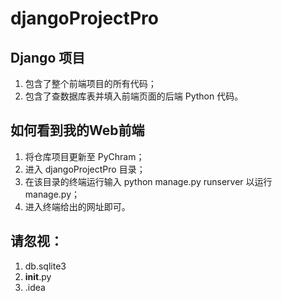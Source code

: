 # djangoProjectPro
## Django 项目
1. 包含了整个前端项目的所有代码；
2. 包含了查数据库表并填入前端页面的后端 Python 代码。
## 如何看到我的Web前端
1. 将仓库项目更新至 PyChram；
2. 进入 djangoProjectPro 目录；
3. 在该目录的终端运行输入 python manage.py runserver 以运行 manage.py；
4. 进入终端给出的网址即可。
## 请忽视：
1. db.sqlite3
2. __init__.py
3. .idea